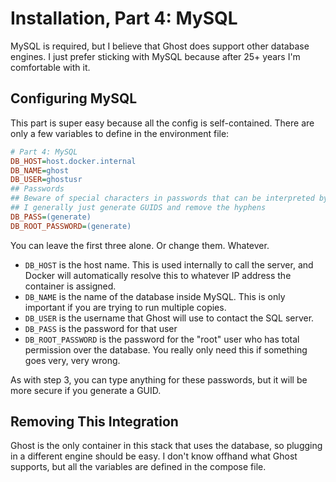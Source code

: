 # Installation, Part 4: MySQL
MySQL is required, but I believe that Ghost does support other database engines. I just prefer sticking with MySQL because after 25+ years I'm comfortable with it.


## Configuring MySQL
This part is super easy because all the config is self-contained. There are only a few variables to define in the environment file:
```ini
# Part 4: MySQL
DB_HOST=host.docker.internal
DB_NAME=ghost
DB_USER=ghostusr
## Passwords
## Beware of special characters in passwords that can be interpreted by shell.
## I generally just generate GUIDS and remove the hyphens
DB_PASS=(generate)
DB_ROOT_PASSWORD=(generate)
```
You can leave the first three alone. Or change them. Whatever.

* `DB_HOST` is the host name. This is used internally to call the server, and Docker will automatically resolve this to whatever IP address the container is assigned.
* `DB_NAME` is the name of the database inside MySQL. This is only important if you are trying to run multiple copies.
* `DB_USER` is the username that Ghost will use to contact the SQL server.
* `DB_PASS` is the password for that user
* `DB_ROOT_PASSWORD` is the password for the "root" user who has total permission over the database. You really only need this if something goes very, very wrong.

As with step 3, you can type anything for these passwords, but it will be more secure if you generate a GUID.


## Removing This Integration
Ghost is the only container in this stack that uses the database, so plugging in a different engine should be easy. I don't know offhand what Ghost supports, but all the variables are defined in the compose file.
